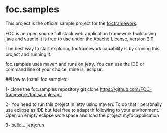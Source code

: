 # foc.samples

This project is the official sample project for the [focframework](https://github.com/FOC-framework/framework/). 

FOC is an open source full stack web application framework build using [java](http://www.java.com) and [vaadin](http://www.vaadin.com) 
It is free to use under the [Apache License, Version 2.0](http://www.apache.org/licenses/LICENSE-2.0).

The best way to start exploring focframework capability is by cloning this project and running it. 

foc.samples uses maven and runs on jetty. You can use the IDE or command line of your choice, mine is 'eclipse'.

##How to install foc.samples:

1- clone the foc.samples repository
git clone https://github.com/FOC-framework/foc.samples.git

2- You need to run this project in jetty using maven. To do that I personally use eclipse as IDE but feel free to adapt th following to your environment. Open an empty eclipse workspace and load the project myfocapplication 

3- build... jetty:run




